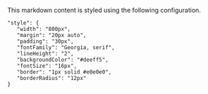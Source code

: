 This markdown content is styled using the following configuration.

```
"style": {
   "width": "800px",
   "margin": "20px auto",
   "padding": "30px",
   "fontFamily": "Georgia, serif", 
   "lineHeight": "2",
   "backgroundColor": "#deeff5",
   "fontSize": "16px",
   "border": "1px solid #e0e0e0",
   "borderRadius": "12px"
}
```